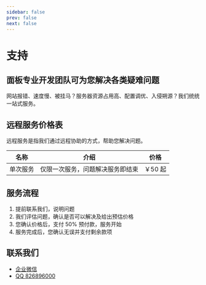 ```yaml
---
sidebar: false
prev: false
next: false
---
```


# 支持

## 面板专业开发团队可为您解决各类疑难问题

网站报错、速度慢、被挂马？服务器资源占用高、配置调优、入侵朔源？我们统统一站式服务。

## 远程服务价格表

远程服务是指我们通过远程协助的方式，帮助您解决问题。

| 名称   | 介绍               | 价格    |
|------|------------------|-------|
| 单次服务 | 仅限一次服务，问题解决服务即结束 | ￥50 起 |

## 服务流程

1. 提前联系我们，说明问题
2. 我们评估问题，确认是否可以解决及给出预估价格
3. 您确认价格后，支付 50% 预付款，服务开始
4. 服务完成后，您确认无误并支付剩余款项

## 联系我们

- [企业微信](https://work.weixin.qq.com/kfid/kfc20ea8e38b5a4e73a)
- [QQ 826896000](https://wpa.qq.com/msgrd?v=3&uin=826896000&site=qq&menu=yes)

